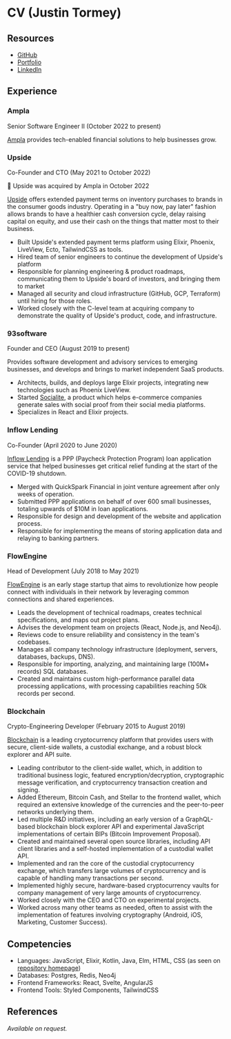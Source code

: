 # CV (Justin Tormey)

## Resources

* [GitHub](https://github.com/jtormey)
* [Portfolio](http://jtormey.com/)
* [LinkedIn](https://www.linkedin.com/in/justin-tormey/)

## Experience

### Ampla

Senior Software Engineer II (October 2022 to present)

[Ampla](https://www.getampla.com/) provides tech-enabled financial solutions to help businesses grow.

### Upside

Co-Founder and CTO (May 2021 to October 2022)

🎉 Upside was acquired by Ampla in October 2022

[Upside](https://upsidefinancing.com/) offers extended payment terms on inventory purchases to brands in the consumer goods industry. Operating in a "buy now, pay later" fashion allows brands to have a healthier cash conversion cycle, delay raising capital on equity, and use their cash on the things that matter most to their business.

* Built Upside's extended payment terms platform using Elixir, Phoenix, LiveView, Ecto, TailwindCSS as tools.
* Hired team of senior engineers to continue the development of Upside's platform
* Responsible for planning engineering & product roadmaps, communicating them to Upside's board of investors, and bringing them to market
* Managed all security and cloud infrastructure (GitHub, GCP, Terraform) until hiring for those roles.
* Worked closely with the C-level team at acquiring company to demonstrate the quality of Upside's product, code, and infrastructure.

### 93software

Founder and CEO (August 2019 to present)

Provides software development and advisory services to emerging businesses, and develops and brings to market independent SaaS products.

* Architects, builds, and deploys large Elixir projects, integrating new technologies such as Phoenix LiveView.
* Started [Socialite](https://usesocialite.com/), a product which helps e-commerce companies generate sales with social proof from their social media platforms.
* Specializes in React and Elixir projects.

### Inflow Lending

Co-Founder (April 2020 to June 2020)

[Inflow Lending](https://ppp.quickspark.com/) is a PPP (Paycheck Protection Program) loan application service that helped businesses get critical relief funding at the start of the COVID-19 shutdown.

* Merged with QuickSpark Financial in joint venture agreement after only weeks of operation.
* Submitted PPP applications on behalf of over 600 small businesses, totaling upwards of $10M in loan applications.
* Responsible for design and development of the website and application process.
* Responsible for implementing the means of storing application data and relaying to banking partners.

### FlowEngine

Head of Development (July 2018 to May 2021)

[FlowEngine](https://flowengine.io/) is an early stage startup that aims to revolutionize how people connect with individuals in their network by leveraging common connections and shared experiences.

* Leads the development of technical roadmaps, creates technical specifications, and maps out project plans.
* Advises the development team on projects (React, Node.js, and Neo4j).
* Reviews code to ensure reliability and consistency in the team's codebases.
* Manages all company technology infrastructure (deployment, servers, databases, backups, DNS).
* Responsible for importing, analyzing, and maintaining large (100M+ records) SQL databases.
* Created and maintains custom high-performance parallel data processing applications, with processing capabilities reaching 50k records per second.

### Blockchain

Crypto-Engineering Developer (February 2015 to August 2019)

[Blockchain](https://blockchain.com/) is a leading cryptocurrency platform that provides users with secure, client-side wallets, a custodial exchange, and a robust block explorer and API suite.

* Leading contributor to the client-side wallet, which, in addition to traditional business logic, featured encryption/decryption, cryptographic message verification, and cryptocurrency transaction creation and signing.
* Added Ethereum, Bitcoin Cash, and Stellar to the frontend wallet, which required an extensive knowledge of the currencies and the peer-to-peer networks underlying them.
* Led multiple R&D initiatives, including an early version of a GraphQL-based blockchain block explorer API and experimental JavaScript implementations of certain BIPs (Bitcoin Improvement Proposal).
* Created and maintained several open source libraries, including API client libraries and a self-hosted implementation of a custodial wallet API.
* Implemented and ran the core of the custodial cryptocurrency exchange, which transfers large volumes of cryptocurrency and is capable of handling many transactions per second.
* Implemented highly secure, hardware-based cryptocurrency vaults for company management of very large amounts of cryptocurrency.
* Worked closely with the CEO and CTO on experimental projects.
* Worked across many other teams as needed, often to assist with the implementation of features involving cryptography (Android, iOS, Marketing, Customer Success).

## Competencies

* Languages: JavaScript, Elixir, Kotlin, Java, Elm, HTML, CSS (as seen on [repository homepage](https://github.com/jtormey/cv))
* Databases: Postgres, Redis, Neo4j
* Frontend Frameworks: React, Svelte, AngularJS
* Frontend Tools: Styled Components, TailwindCSS

## References

*Available on request.*
